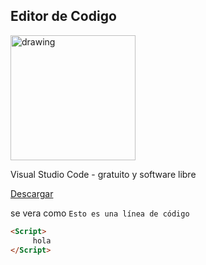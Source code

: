 ## Editor de Codigo

<img src="https://upload.wikimedia.org/wikipedia/commons/thumb/9/9a/Visual_Studio_Code_1.35_icon.svg/1200px-Visual_Studio_Code_1.35_icon.svg.png" alt="drawing" width="200"/>

Visual Studio Code - gratuito y software libre

[Descargar]( https://code.visualstudio.com/download)


se vera como `Esto es una línea de código`

```html
<Script>
     hola 
</Script>
```
